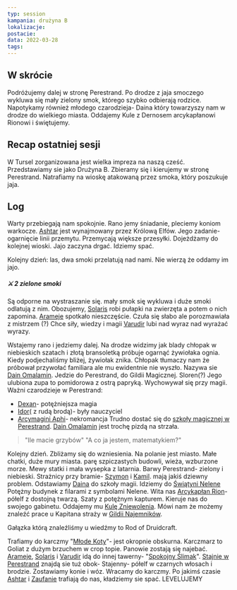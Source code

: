 ```yaml
---
typ: session
kampania: drużyna B
lokalizacje: 
postacie: 
data: 2022-03-28
tags: 
---
```

## W skrócie
Podróżujemy dalej w stronę Perestrand. Po drodze z jaja smoczego wykluwa się mały zielony smok, którego szybko odbierają rodzice. Napotykamy również młodego czarodzieja- Daina który towarzyszy nam w drodze do wielkiego miasta. Oddajemy Kule z Dernosem arcykapłanowi Rionowi i świętujemy.
## Recap ostatniej sesji
W Tursel zorganizowana jest wielka impreza na naszą cześć. Przedstawiamy sie jako Drużyna B. Zbieramy się i kierujemy w stronę Perestrand. Natrafiamy na wioskę atakowaną przez smoka, który poszukuje jaja.
## Log
Warty przebiegają nam spokojnie. Rano jemy śniadanie, pleciemy koniom warkocze. [Ashtar](../postacie%20graczy/Ashtar.md) jest wynajmowany przez Królową Elfów. Jego zadanie- ogarnięcie linii przemytu. Przemycają większe przesyłki. Dojeżdżamy do kolejnej wioski. Jajo zaczyna drgać. Idziemy spać.

Kolejny dzień: las, dwa smoki przelatują nad nami. Nie wierzą że oddamy im jajo.
##### ⚔ 2 zielone smoki
Są odporne na wystraszanie się. mały smok się wykluwa i duże smoki odlatują z nim.
Obozujemy, [Solaris](../postacie%20graczy/Solaris.md) robi pułapki na zwierzęta a potem o nich zapomina.
[Arameje](../postacie%20graczy/Arameia.md) spotkało nieszczęście. Czuła się słabo ale porozmawiała z mistrzem (?)
Chce siły, wiedzy i magii
[Varudir](../postacie%20graczy/Varudir.md) lubi nad wyraz nad wyrażać wyrazy.

Wstajemy rano i jedziemy dalej. Na drodze widzimy jak blady chłopak w niebieskich szatach i złotą bransoletką próbuje ogarnąć żywiołaka ognia. Kiedy podjechaliśmy bliżej, żywiołak znika. Chłopak tłumaczy nam że próbował przywołać familiara ale mu ewidentnie nie wyszło. Nazywa sie [Dain Omalamin](../NPC/Dain%20Omalamin.md). Jedzie do Perestrand, do Gildii Magicznej. Sloren(?) Jego ulubiona zupa to pomidorowa z ostrą papryką. Wychowywał się przy magii.
Ważni czarodzieje w Perestrand:
- [Dexan](../NPC/Dexan.md)- potężniejsza magia
- [Idor](../NPC/Idor.md)( z rudą brodą)- były nauczyciel
- [Arcymagini Aphi](../NPC/Arcymagini%20Aphi.md)- nekromancja
Trudno dostać się do [szkoły magicznej w Perestrand](../lokacje/Szko%C5%82a%20Magiczna%20w%20Perestrand.md). [Dain Omalamin](../NPC/Dain%20Omalamin.md) jest trochę pizdą na strzała.

>"Ile macie grzybów"
>"A co ja jestem, matematykiem?"

Kolejny dzień. Zbliżamy się do wzniesienia. Na polanie jest miasto. Małe chatki, duże mury miasta. parę szpiczastych budowli, wieża, wzburzone morze. Mewy statki i mała wysepka z latarnia. Barwy Perestrand- zielony i niebieski. Strażnicy przy bramie- [Szymon](../NPC/Szymon.md) i [Kamil](../NPC/Kamil.md). mają jakiś dziewny problem. Odstawiamy [Daina](../NPC/Dain%20Omalamin.md) do szkoły magii. Idziemy do [Świątyni Nelene](../lokacje/%C5%9Awi%C4%85tynia%20Nelene%20w%20Perestrand.md) Potężny budynek z filarami z symbolami Nelene. Wita nas [Arcykapłan Rion](../NPC/Arcykap%C5%82an%20Rion.md)- półelf z dostojną twarzą. Szaty z potężnym kapturem. Kieruje nas do swojego gabinetu. Oddajemy mu [Kulę Zniewolenia](../przedmioty/Kula%20Zniewolenia.md). Mówi nam że możemy znaleźć prace u Kapitana straży w [Gildii Najemników](../lokacje/Gildia%20Najemnik%C3%B3w.md).

Gałązka którą znaleźliśmy u wiedźmy to Rod of Druidcraft.

Trafiamy do karczmy "[Młode Koty](../lokacje/M%C5%82ode%20Koty.md)"- jest okropnie obskurna. Karczmarz to Goliat z dużym brzuchem w crop topie. Panowie zostają się najebać. [Arameje](../postacie%20graczy/Arameia.md), [Solaris](../postacie%20graczy/Solaris.md) i [Varudir](../postacie%20graczy/Varudir.md) idą do innej tawerny- "[Spokojny Ślimak](../lokacje/Spokojny%20%C5%9Alimak.md)". [Stajnie w Perestrand](../lokacje/Stajnie%20w%20Perestrand.md) znajdą sie tuż obok- Stajenny- półelf w czarnych włosach i brodzie. Zostawiamy konie i wóz. Wracamy do karczmy. Po jakimś czasie [Ashtar](../postacie%20graczy/Ashtar.md) i [Zaufanie](../postacie%20graczy/Zaufanie.md) trafiają do nas, kładziemy sie spać.
LEVELUJEMY


